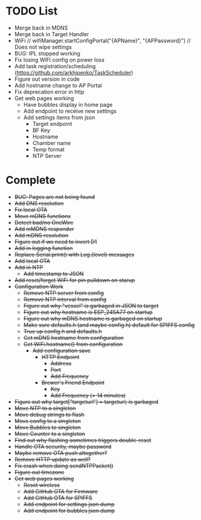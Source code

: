 # TODO List

- Merge back in MDNS
- Merge back in Target Handler
- WiFi // wifiManager.startConfigPortal("{APName}", "{APPassword}") // Does not wipe settings
- BUG: IPL stopped working
- Fix losing WiFi config on power loss
- Add task registration/scheduling (https://github.com/arkhipenko/TaskScheduler)
- Figure out version in code
- Add hostname change to AP Portal
- Fix deprecation error in http
- Get web pages working
    - Have bubbles display in home page
    - Add endpoint to receive new settings
    - Add settings items from json
        - Target endpoint
        - BF Key
        - Hostname
        - Chamber name
        - Temp format
        - NTP Server

# Complete

- ~~BUG: Pages are not being found~~
- ~~Add DNS resolution~~
- ~~Fix local OTA~~
- ~~Move mDNS functions~~
- ~~Detect bad/no OneWire~~
- ~~Add mMDNS responder~~
- ~~Add mDNS resolution~~
- ~~Figure out if we need to invert D1~~
- ~~Add in logging function~~
- ~~Replace Serial.print() with Log.{level} messages~~
- ~~Add local OTA~~
- ~~Add in NTP~~
    - ~~Add timestamp to JSON~~
- ~~Add reset/forget WiFi for pin pulldown on starup~~
- ~~Configuration Work~~
    - ~~Remove NTP server from config~~
    - ~~Remove NTP interval from config~~
    - ~~Figure out why "vessel" is garbaged in JSON to target~~
    - ~~Figure out why hostname is ESP_245A77 on startup~~
    - ~~Figure out why mDNS hostname is garbaged on startup~~
    - ~~Make sure defaults.h (and maybe config.h) default for SPIFFS config~~
    - ~~True up config.h and defaults.h~~
    - ~~Get mDNS hostname from configuration~~
    - ~~Get WiFi.hostname() from configuration~~
      - ~~Add configuration save~~
        - ~~HTTP Endpoint~~
            - ~~Address~~
            - ~~Port~~
            - ~~Add Frequency~~
        - ~~Brewer's Friend Endpoint~~
            - ~~Key~~
            - ~~Add Frequency (> 14 minutes)~~
- ~~Figure out why target["targeturl"] = targeturl; is garbaged~~
- ~~Move NTP to a singleton~~
- ~~Move debug strings to flash~~
- ~~Move config to a singleton~~
- ~~Move Bubbles to singleton~~
- ~~Move Counter to a singleton~~
- ~~Find out why flashing sometimes triggers double-reset~~
- ~~Handle OTA security, maybe password~~
- ~~Maybe remove OTA push altogether?~~
- ~~Remove HTTP update as well?~~
- ~~Fix crash when doing sendNTPPacket()~~
- ~~Figure out timezone~~
- ~~Get web pages working~~
    - ~~Reset wireless~~
    - ~~Add GitHub OTA for Firmware~~
    - ~~Add GitHub OTA for SPIFFS~~
    - ~~Add endpoint for settings json dump~~
    - ~~Add endpoint for bubbles json dump~~
